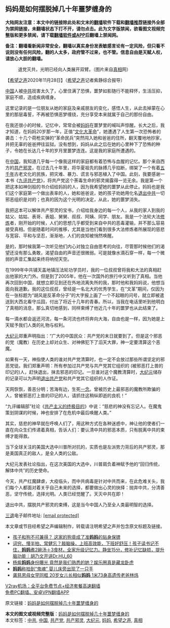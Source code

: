  <h2>妈妈是如何摆脱掉几十年噩梦缠身的</h2> <p class="notice"><b>大陆网友注意：本文中的链接除此处和文末的<a href="https://github.com/bannedbook/fanqiang" >翻墙</a>软件下载和<a href="https://github.com/killgcd/justmysocks/blob/master/README.md">翻墙推荐</a>链接外全部为禁网链接，未翻墙状态下打不开，请勿点击。此为文字版禁闻，欲看图文视频完整版和更多禁闻，请下载<a href="https://github.com/bannedbook/fanqiang">翻墙软件或APP</a>后翻墙上禁闻网。</p><p>备注：翻墙看新闻非常安全，翻墙以真实身份发表敏感言论有一定风险，但只看不说则没有任何风险，翻的人太多，政府管不过来，也不管。信息自由是天赋人权，请放心大胆的翻墙。</b></p>  <div class="entry"> <figure><figcaption>退党灭共，光明已经向人类展开双臂。（图片来自<a href="https://www.bannedbook.org/bnews/tag/%e7%9c%9f%e7%9b%b8/" class="st_tag internal_tag" rel="tag" title="标签 真相 下的日志">真相</a>网）</figcaption></figure> <p>【<span class='wp_keywordlink_affiliate'><a href="https://www.soundofhope.org" title="希望之声" target="_blank">希望之声</a></span>2020年11月28日】（<a href="https://www.bannedbook.org/bnews/tag/%e5%b8%8c%e6%9c%9b%e4%b9%8b%e5%a3%b0/" class="st_tag internal_tag" rel="tag" title="标签 希望之声 下的日志">希望之声</a>记者紫静综合报导）</p> <p><span class='wp_keywordlink_affiliate'><a href="https://www.bannedbook.org/" title="中国" target="_blank">中国</a></span>人被<a href="https://www.bannedbook.org/bnews/tag/%e4%b8%ad%e5%85%b1/" class="st_tag internal_tag" rel="tag" title="标签 中共 下的日志">中共</a>戕害太久了，心里住满了恐惧，噩梦如影随行不能释怀，生活压抑，家庭不顺，造成疾病缠身。</p> <p>这里记录的是一位朋友从她的家庭及亲戚朋友的变化，感悟人生，从此去掉蒙在心里的那层毒誓，不再被恐惧恶梦缠绕，充分享受本来就属于自己的那份自由。</p> <p>在我还很小的时候，记忆中，常常会被<a href="https://www.bannedbook.org/bnews/tag/%e5%a6%88%e5%a6%88/" class="st_tag internal_tag" rel="tag" title="标签 妈妈 下的日志">妈妈</a>在噩梦里的喊叫声惊醒。长大之后，我才知道，在妈妈20岁那一年，正值“<span class='wp_keywordlink'><a href="https://www.bannedbook.org/forum2/topic973.html" title="《文化大革命：历史真相和集体记忆》" target="_blank">文化大革命</a></span>”，她遭遇了人生第一次恐怖者的袭击：十几个荷枪实弹的“革命民兵”突然闯入她和爸爸的住所，翻天覆地地抄家，并把无辜的爸爸押往监狱。没有想到，妈妈从此之后在她的心里种下了恐怖的种子，令她在长达几十年的岁月里噩梦连连。这是我的家庭所遭遇的。</p> <p>在<a href="https://www.bannedbook.org/bnews/tag/%E4%B8%AD%E5%9B%BD/" class="st_tag internal_tag" rel="tag" title="标签 中国 下的日志">中国</a>，我知道几乎每一个像我这样的家庭都有着恐怖与血腥的记忆。那个来自西方的<a href="https://www.bannedbook.org/bnews/tag/%E5%85%B1%E4%BA%A7%E9%82%AA%E7%81%B5/" class="st_tag internal_tag" rel="tag" title="标签 共产邪灵 下的日志">共产邪灵</a>，在过去几十年里，将华夏祖先的脉搏几乎掐断，绑架了一个有着<span class='wp_keywordlink'><a href="https://www.bannedbook.org/forum24/topic769.html" title="上下五千年历史真貌" target="_blank">五千年</a></span>古老文化的民族，把灾难、暴力、谎言与邪恶植入了中国。此刻，我要感谢一本书《<span class='wp_keywordlink'><a href="https://www.bannedbook.org/forum2/topic2.html" title="《九评共产党》" target="_blank">九评</a></span><a href="https://www.bannedbook.org/bnews/tag/%e5%85%b1%e4%ba%a7%e5%85%9a/" class="st_tag internal_tag" rel="tag" title="标签 共产党 下的日志">共产党</a>》，将共产党这个荼毒生命的邪灵揭露得一览无余。我是第一个把这本如神剑般的书介绍给妈妈的人，因为我希望她的噩梦从此停止。妈妈也是我们这个家庭第一个做出表率的人，她和爸爸说，她的孩子劝她用化名<span class='wp_keywordlink'><a href="http://tuidang.epochtimes.com/" title="退出中共" target="_blank">退出中共</a></span>一切邪恶组织是对的；也真的因为这个光明的决定，从此，她的噩梦消失。</p>  <p>我把这本可以解体共产邪灵的宝书，介绍给我身边的每一个人，从我的家人到我的姑父、姑姑、表哥、表姐、舅舅、叔叔、阿姨、同学、朋友。我是一个法轮大法<span class='wp_keywordlink'><a href="https://www.qi-gong.me/" title="气功修炼网" target="_blank">修炼</a></span>者，刚开始的时候，人们的思想几乎都受到来自中共的恶毒灌输，并不那么容易接受真相。但是随着时间的推移，尤其是当他们看到很多大法修炼者所展现的慈悲与宽容、平和与坚忍，渐渐地，人们的良知被悄然唤醒。</p> <p>是的，那时候我第一次听见他们内心对独立自由思考的向往，尽管那时候他们的渴望还没有那么勇敢，渴望自由的声音还很微弱。可是就像水滴石穿一样，每一个微弱的声音汇集起来终将响彻天空。</p> <p>在1999年中共铺天盖地镇压法轮功学员时，我的一位叔叔曾将我和大法的真相赶出他家的大门外。但是到了2005年，他在一次国外的旅行中又听到了真相。当他再次回到中国，就想立即见到还在外地流离失所的我，那时他和我妈妈说，他想当面向我道歉。我的这位叔叔，曾经是一名北大的优秀学生，在“文革”期间，仅因为在一张标题为“胡风是反革命分子”的大字报上画了一个不起眼的问号，就立即被遣送到大西北看守瓜园，付出了将近十几年的青春。所以，当我在电话里听到他明白了真相的消息，那么真切地感到，同样束缚了他近几十年的噩梦也从此结束了。</p> <p>每一滴水都会返还河流，每一条河流也终将奔向大海，自由也是一样，因为她是上天赋予我们人类的礼物与权利。</p> <p><span class='wp_keywordlink_affiliate'><a href="http://www.epochtimes.com/" title="大纪元" target="_blank">大纪元</a></span>郑重声明指出：“广大的中国民众：共产党的末日就要到了。但是这个邪恶的党（魔教）在历史上却对众生、对神佛犯下了滔天大罪，神一定要清算这个恶魔。</p>  <p>如果有一天，神指使人类的谁对共产党清算时，也一定不会放过那些所谓坚定的邪恶党徒。我们郑重声明：所有参加过共产党与共产党其它组织的 (被邪恶打上兽的印记的)人，赶快退出，抹去邪恶的印记。一旦谁对这个魔教清算时，<a href="https://www.bannedbook.org/bnews/tag/%e5%a4%a7%e7%ba%aa%e5%85%83/" class="st_tag internal_tag" rel="tag" title="标签 大纪元 下的日志">大纪元</a>储存的记录可以为声明<span class='wp_keywordlink'><a href="http://tuidang.epochtimes.com/" title="退出共产党" rel="nofollow" target="_blank">退出共产党</a></span>和共产党其它组织的人作证。</p> <p>天网恢恢，善恶分明；苦海有边，生死<span class='wp_keywordlink'><a href="https://www.bannedbook.org/forum2/topic13.html" title="小冊子：一念決定未來（更新版）" target="_blank">一念</a></span>。曾被历史上最邪恶的魔教所欺骗的人，曾被邪恶打上兽的印记的人，请抓住这稍纵即逝的良机！”</p> <p>“九评编辑部”社论《<span class='wp_keywordlink'><a href="https://www.bannedbook.org/forum2/topic6177.html" title="《共产主义的终极目的》" target="_blank">共产主义的终极目的</a></span>》中说：“慈悲的神没有忘记人。在魔鬼策划阴谋的时候，神也安排了在危机中最后唤醒人类。”</p> <p>其实，慈悲的神早就在呼唤人们了，用这种方式在各种迷惑中，神让他的使者们一直在向众生们传递着真相，告诉人们：要认清中共的邪恶本质，只有脱离中共的束缚才能得救。</p> <p>当下全球关注的美国大选中川普所对抗的，实质也是左派势力背后的共产邪灵，那是美国真正的敌人，是全人类的公敌。</p>  <p>大纪元发表社论指出，在这次美国的大选中，川普肩负着神赋予他的“回归传统，解体中共”的历史使命。</p> <p>今天，共产红魔肆虐，大疫临头，而中共病毒是针对中共而来，在此危难关头，我们每个人都面对着关乎自己未来的选择，都要做出心灵的抉择：抛弃中共，分清善恶，坚守传统，选择光明。人类已经觉醒了。天灭中共在即！</p> <p>退出中共，摆脱共产邪灵的束缚，这是当今中国人乃至全人类最明智的选择。</p> <p><span class='wp_keywordlink'><a href="http://tuidang.epochtimes.com/" title="三退-退出党团队" rel="nofollow" target="_blank">三退</a></span>电子邮件地址: <a href="/cdn-cgi/l/email-protection" data-cfemail="1662637f7277787156736679757e627f7b73653875797b">[email&#160;protected]</a></p> <p>本文章或节目经希望之声编辑制作，转载请注明希望之声并包含原文标题及链接。</p>  <ul class='op-related-articles' title='相关阅读'> <li><a href='https://www.bannedbook.org/bnews/comments/20201128/1438632.html' target='_blank'>孩子和狗不可兼得？ 这家的狗竟成了准<b>妈妈</b>的贴身保镖</a></li> <li><a href='https://www.bannedbook.org/bnews/bannedvideo/20201127/1437714.html' target='_blank'>词穷、慢半拍、常健忘？敲脑操，上班高效能，下班好舒压！孩子读书记不住，<b>妈妈</b>煮2碗汤＋3食材，全家升级记忆力。静坐15分，修补记忆缺损，提升脑功能｜胡乃文开讲Dr.HU_60</a></li> <li><a href='https://www.bannedbook.org/bnews/yule/20201126/1437336.html' target='_blank'>杨紫<b>妈妈</b>身份曝光 竟然是我们熟悉的她？娱乐圈真是藏龙卧虎</a></li> <li><a href='https://www.bannedbook.org/bnews/funmedia/20201125/1436602.html' target='_blank'><b>妈妈</b>称拍到“鬼魂” 婴儿床旁出现了一只手</a></li> <li><a href='https://www.bannedbook.org/bnews/yule/20201125/1436510.html' target='_blank'>龚慈恩母女罕同框 20岁女儿长相似<b>妈妈</b> 1米73身高遗传老爸林炜</a></li> </ul> <p class="texttj"> <a href="https://www.bannedbook.org/forum23/topic22702.html" target="_blank">V2ray机场：全平台免费节点+经济套餐高速翻墙</a><br/> <a href="https://github.com/bannedbook/fanqiang/wiki/%E7%A6%81%E9%97%BB%E7%BD%91%E5%AE%89%E5%8D%93%E7%BF%BB%E5%A2%99%E6%96%B0%E9%97%BBAPP" target="_blank">免费PC翻墙、安卓VPN翻墙APP</a></p><p>原文链接：<a class="src_link"  href="https://www.soundofhope.org/post/448045" target="_blank">妈妈是如何摆脱掉几十年噩梦缠身的</a></p><a name='sharetosocial'></a>       <div><b>本文的图文或视频完整版</b>：<a href='https://www.bannedbook.org/bnews/comments/20201129/1439058.html'>妈妈是如何摆脱掉几十年噩梦缠身的</a></div>  </div><!--END ENTRY--> <div class="postfooter"> <div>本文标签：<a href="https://www.bannedbook.org/bnews/tag/%e4%b8%ad%e5%85%b1/" rel="tag">中共</a>, <a href="https://www.bannedbook.org/bnews/tag/%E4%B8%AD%E5%9B%BD/" rel="tag">中国</a>, <a href="https://www.bannedbook.org/bnews/tag/%e5%85%b1%e4%ba%a7%e5%85%9a/" rel="tag">共产党</a>, <a href="https://www.bannedbook.org/bnews/tag/%E5%85%B1%E4%BA%A7%E9%82%AA%E7%81%B5/" rel="tag">共产邪灵</a>, <a href="https://www.bannedbook.org/bnews/tag/%e5%a4%a7%e7%ba%aa%e5%85%83/" rel="tag">大纪元</a>, <a href="https://www.bannedbook.org/bnews/tag/%e5%a6%88%e5%a6%88/" rel="tag">妈妈</a>, <a href="https://www.bannedbook.org/bnews/tag/%e5%b8%8c%e6%9c%9b%e4%b9%8b%e5%a3%b0/" rel="tag">希望之声</a>, <a href="https://www.bannedbook.org/bnews/tag/%e7%9c%9f%e7%9b%b8/" rel="tag">真相</a></div>  </div><!--END POSTFOOTER--> 